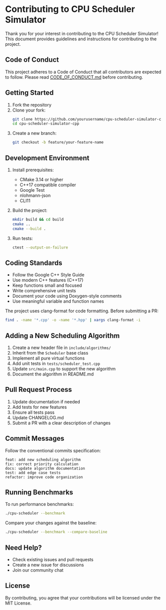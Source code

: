 # Contributing to CPU Scheduler Simulator

Thank you for your interest in contributing to the CPU Scheduler Simulator! This document provides guidelines and instructions for contributing to the project.

## Code of Conduct

This project adheres to a Code of Conduct that all contributors are expected to follow. Please read [CODE_OF_CONDUCT.md](CODE_OF_CONDUCT.md) before contributing.

## Getting Started

1. Fork the repository
2. Clone your fork:
   ```bash
   git clone https://github.com/yourusername/cpu-scheduler-simulator-cpp.git
   cd cpu-scheduler-simulator-cpp
   ```
3. Create a new branch:
   ```bash
   git checkout -b feature/your-feature-name
   ```

## Development Environment

1. Install prerequisites:
   - CMake 3.14 or higher
   - C++17 compatible compiler
   - Google Test
   - nlohmann-json
   - CLI11

2. Build the project:
   ```bash
   mkdir build && cd build
   cmake ..
   cmake --build .
   ```

3. Run tests:
   ```bash
   ctest --output-on-failure
   ```

## Coding Standards

- Follow the Google C++ Style Guide
- Use modern C++ features (C++17)
- Keep functions small and focused
- Write comprehensive unit tests
- Document your code using Doxygen-style comments
- Use meaningful variable and function names

The project uses clang-format for code formatting. Before submitting a PR:

```bash
find . -name '*.cpp' -o -name '*.hpp' | xargs clang-format -i
```

## Adding a New Scheduling Algorithm

1. Create a new header file in `include/algorithms/`
2. Inherit from the `Scheduler` base class
3. Implement all pure virtual functions
4. Add unit tests in `tests/scheduler_test.cpp`
5. Update `src/main.cpp` to support the new algorithm
6. Document the algorithm in README.md

## Pull Request Process

1. Update documentation if needed
2. Add tests for new features
3. Ensure all tests pass
4. Update CHANGELOG.md
5. Submit a PR with a clear description of changes

## Commit Messages

Follow the conventional commits specification:

```
feat: add new scheduling algorithm
fix: correct priority calculation
docs: update algorithm documentation
test: add edge case tests
refactor: improve code organization
```

## Running Benchmarks

To run performance benchmarks:

```bash
./cpu-scheduler --benchmark
```

Compare your changes against the baseline:

```bash
./cpu-scheduler --benchmark --compare-baseline
```

## Need Help?

- Check existing issues and pull requests
- Create a new issue for discussions
- Join our community chat

## License

By contributing, you agree that your contributions will be licensed under the MIT License. 